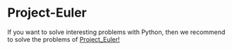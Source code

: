 # Project-Euler
If you want to solve interesting problems with Python, then we recommend to solve the problems of <a href="https://projecteuler.net/"> Project_Euler!
